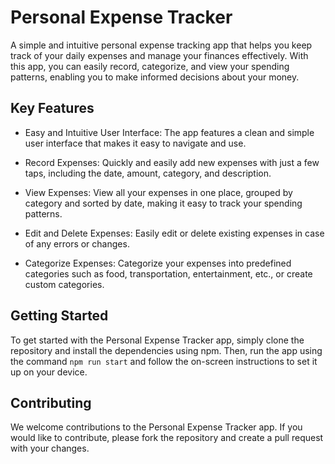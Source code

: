 # Personal Expense Tracker

A simple and intuitive personal expense tracking app that helps you keep track of your daily expenses and manage your finances effectively. With this app, you can easily record, categorize, and view your spending patterns, enabling you to make informed decisions about your money.

## Key Features

- Easy and Intuitive User Interface: The app features a clean and simple user interface that makes it easy to navigate and use.

- Record Expenses: Quickly and easily add new expenses with just a few taps, including the date, amount, category, and description.

- View Expenses: View all your expenses in one place, grouped by category and sorted by date, making it easy to track your spending patterns.

- Edit and Delete Expenses: Easily edit or delete existing expenses in case of any errors or changes.

- Categorize Expenses: Categorize your expenses into predefined categories such as food, transportation, entertainment, etc., or create custom categories.


## Getting Started

To get started with the Personal Expense Tracker app, simply clone the repository and install the dependencies using npm. Then, run the app using the command `npm run start` and follow the on-screen instructions to set it up on your device.

## Contributing

We welcome contributions to the Personal Expense Tracker app. If you would like to contribute, please fork the repository and create a pull request with your changes.
